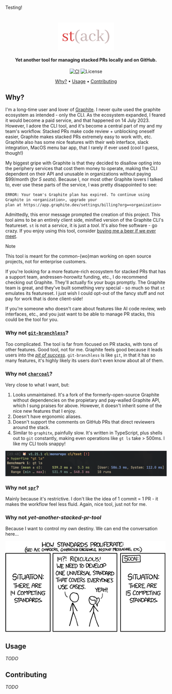 Testing!

<h1 align="center">
   <img src="./assets/banner.png" alt="st" width="35%" align="center">
</h1>

<h4 align="center">
   Yet another tool for managing stacked PRs locally and on GitHub.
</h4>

<p align="center">
  <a href="https://github.com/clabby/st/actions/workflows/rust_ci.yaml"><img src="https://github.com/clabby/st/actions/workflows/rust_ci.yaml/badge.svg?label=ci" alt="CI"></a>
  <img src="https://img.shields.io/badge/License-Beerware-green.svg?label=license&labelColor=2a2f35" alt="License">
</p>

<p align="center">
  <a href="#why">Why?</a> •
  <a href="#usage">Usage</a> •
  <a href="#contributing">Contributing</a>
</p>

## Why?

I'm a long-time user and lover of [Graphite](https://github.com/withgraphite). I never quite used the graphite ecosystem
as intended - only the CLI. As the ecosystem expanded, I feared it would become a paid service, and that happened on
14 July 2023. However, I adore the CLI tool, and it's become a central part of my and my team's workflow.
Stacked PRs make code review + unblocking oneself easier, Graphite makes stacked PRs extremely easy to work with,
etc. Graphite also has some nice features with their web interface, slack integration, MacOS menu bar app, that I rarely
if ever used (cool I guess, though!)

My biggest gripe with Graphite is that they decided to disallow opting into the periphery services that cost them money
to operate, making the CLI dependent on their API and unusable in organizations without paying $99/month (_for 5 seats_).
Because I, nor most other Graphite lovers I talked to, ever use these parts of the service, I was pretty disappointed to
see:

```
ERROR: Your team's Graphite plan has expired. To continue using Graphite in <organization>, upgrade your
plan at https://app.graphite.dev/settings/billing?org=<organization>
```

Admittedly, this error message prompted the creation of this project. This tool aims to be an entirely client
side, minified version of the Graphite CLI's featureset. `st` is not a _service_, it is just a _tool_. It's also free
software - go crazy. If you enjoy using this tool, consider [buying me a beer if we ever meet](./LICENSE.md).

> [!NOTE]
>
> This tool is meant for the common-{wo}man working on open source projects, not for enterprise customers.
>
> If you're looking for a more feature-rich ecosystem for stacked PRs that has a support team,
> andressen-horowitz funding, etc., I do recommend checking out Graphite. They'll actually fix your bugs promptly.
> The Graphite team is great, and they've built something very special - so much so that `st` emulates its featureset.
> I just wish I could opt-out of the fancy stuff and not pay for work that is done client-side!
>
> If you're someone who doesn't care about features like AI code review, web interfaces, etc., and you just want
> to be able to manage PR stacks, this could be the tool for you.

### Why not [`git-branchless`](https://github.com/arxanas/git-branchless)?

Too complicated. The tool is far from focused on PR stacks, with tons of other features. Good tool, not for me. Graphite
feels good because it leads users into the [_pit of success_](https://blog.codinghorror.com/falling-into-the-pit-of-success/).
`git-branchless` is like `git`, in that it has so many features, it's highly likely its users don't even know about
all of them.

### Why not [`charcoal`](https://github.com/danerwilliams/charcoal)?

Very close to what I want, but:

1. Looks unmaintained. It's a fork of the formerly-open-source Graphite without dependencies on the propietary
   and pay-walled Graphite API, which I sung praises for above. However, it doesn't inherit some of the nice new
   features that I enjoy.
2. Doesn't have ergonomic aliases.
3. Doesn't support the comments on GitHub PRs that direct reviewers around the stack.
4. Similar to `graphite`, painfully slow. It's written in TypeScript, plus shells out to `git` constantly, making even
   operations like `gt ls` take > 500ms. I like my CLI tools snappy!

![gt_ls_bench](./assets/gt_ls_bench.png)

### Why not [`spr`](https://github.com/ejoffe/spr)?

Mainly because it's restrictive. I don't like the idea of 1 commit = 1 PR - it makes the workflow feel less fluid.
Again, nice tool, just not for me.

### Why not _yet-another-stacked-pr-tool_

Because I want to control my own destiny. We can end the conversation here...

![standards](./assets/standards.png)

## Usage

_TODO_

## Contributing

_TODO_
